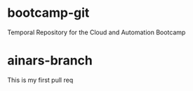 # bootcamp-git
Temporal Repository for the Cloud and Automation Bootcamp

# ainars-branch
This is my first pull req
